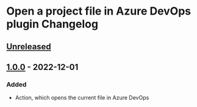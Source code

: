 # Open a project file in Azure DevOps plugin Changelog

## [Unreleased]

## [1.0.0] - 2022-12-01

### Added
- Action, which opens the current file in Azure DevOps

[Unreleased]: https://github.com/Hixon10/open-file-in-azure-devops/compare/v1.0.0...HEAD
[1.0.0]: https://github.com/Hixon10/open-file-in-azure-devops/commits/v1.0.0
